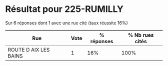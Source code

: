 # Résultat pour 225-RUMILLY

Sur 6 réponses dont 1 avec une rue cité (taux réussite 16%)

| Rue | Vote | % réponses | % Nb rues cités|
|-----|------|------------|----------------|
| ROUTE D AIX LES BAINS | 1 | 16% | 100%|
